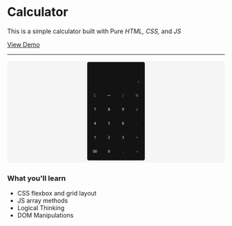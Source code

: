 # Calculator
This is a simple calculator built with Pure *HTML,* *CSS,* and *JS*

[View Demo](https://karan-kmr.github.io/Simple-Calculator/)

---

![Output Snip](./assets/output.png "This will be the final output")

### What you'll learn
* CSS flexbox and grid layout
* JS array methods
* Logical Thinking
* DOM Manipulations



